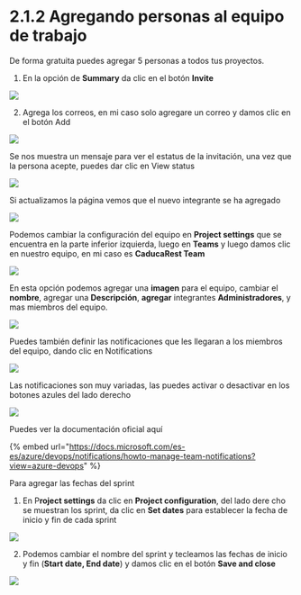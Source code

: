 # 2.1.2 Agregando personas al equipo de trabajo

De forma gratuita puedes agregar 5 personas a todos tus proyectos. 

1. En la opción de **Summary** da clic en el botón **Invite**

![](../../.gitbook/assets/image%20%2845%29.png)

2. Agrega los correos, en mi caso solo agregare un correo y damos clic en el botón Add

![](../../.gitbook/assets/image%20%2823%29.png)

Se nos muestra un mensaje para ver el estatus de la invitación, una vez que la persona acepte, puedes dar clic en View status

![](../../.gitbook/assets/image%20%28263%29.png)

Si actualizamos la página vemos que el nuevo integrante se ha agregado 

![](../../.gitbook/assets/image%20%2873%29.png)

Podemos cambiar la configuración del equipo en **Project settings** que se encuentra en la parte inferior izquierda, luego en **Teams** y luego damos clic en nuestro equipo, en mi caso es **CaducaRest Team**

![](../../.gitbook/assets/image%20%2877%29.png)

En esta opción podemos agregar una **imagen** para el equipo, cambiar el **nombre**, agregar una **Descripción**, **agregar** integrantes **Administradores**, y mas miembros del equipo. 

![](../../.gitbook/assets/image%20%28282%29.png)

Puedes también definir las notificaciones que les llegaran a los miembros del equipo, dando clic en Notifications

![](../../.gitbook/assets/image%20%28114%29.png)

Las notificaciones son muy variadas, las puedes activar o desactivar en los botones azules del lado derecho

![](../../.gitbook/assets/image%20%28122%29.png)

Puedes ver la documentación oficial aquí

{% embed url="https://docs.microsoft.com/es-es/azure/devops/notifications/howto-manage-team-notifications?view=azure-devops" %}

Para agregar las fechas del sprint

1. En P**roject settings** da clic en **Project configuration**, del lado dere cho se muestran los sprint, da clic en **Set dates** para establecer la fecha de inicio y fin de cada sprint

![](../../.gitbook/assets/image%20%28218%29.png)

2. Podemos cambiar el nombre del sprint y tecleamos las fechas de inicio y fin \(**Start date, End date**\)  y damos clic en el botón **Save and close**

![](../../.gitbook/assets/image%20%28197%29.png)

